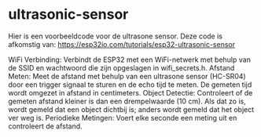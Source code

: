 # ultrasonic-sensor

Hier is een voorbeeldcode voor de ultrasone sensor. Deze code is afkomstig van: https://esp32io.com/tutorials/esp32-ultrasonic-sensor

WiFi Verbinding: Verbindt de ESP32 met een WiFi-netwerk met behulp van de SSID en wachtwoord die zijn opgeslagen in wifi_secrets.h.
Afstand Meten: Meet de afstand met behulp van een ultrasone sensor (HC-SR04) door een trigger signaal te sturen en de echo tijd te meten. De gemeten tijd wordt omgezet in afstand in centimeters.
Object Detectie: Controleert of de gemeten afstand kleiner is dan een drempelwaarde (10 cm). Als dat zo is, wordt gemeld dat een object dichtbij is; anders wordt gemeld dat het object ver weg is.
Periodieke Metingen: Voert elke seconde een meting uit en controleert de afstand.

